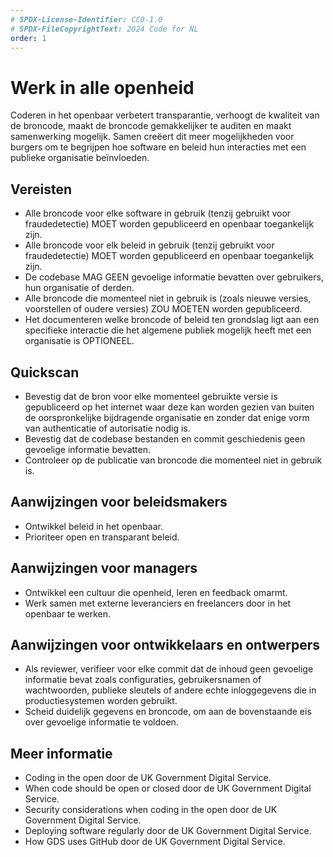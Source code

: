 ```yaml
---
# SPDX-License-Identifier: CC0-1.0
# SPDX-FileCopyrightText: 2024 Code for NL
order: 1
---
```


# Werk in alle openheid

Coderen in het openbaar verbetert transparantie, verhoogt de kwaliteit van de broncode, maakt de broncode gemakkelijker te auditen en maakt samenwerking mogelijk.
Samen creëert dit meer mogelijkheden voor burgers om te begrijpen hoe software en beleid hun interacties met een publieke organisatie beïnvloeden.

## Vereisten

- Alle broncode voor elke software in gebruik (tenzij gebruikt voor fraudedetectie) MOET worden gepubliceerd en openbaar toegankelijk zijn.
- Alle broncode voor elk beleid in gebruik (tenzij gebruikt voor fraudedetectie) MOET worden gepubliceerd en openbaar toegankelijk zijn.
- De codebase MAG GEEN gevoelige informatie bevatten over gebruikers, hun organisatie of derden.
- Alle broncode die momenteel niet in gebruik is (zoals nieuwe versies, voorstellen of oudere versies) ZOU MOETEN worden gepubliceerd.
- Het documenteren welke broncode of beleid ten grondslag ligt aan een specifieke interactie die het algemene publiek mogelijk heeft met een organisatie is OPTIONEEL.

## Quickscan

- Bevestig dat de bron voor elke momenteel gebruikte versie is gepubliceerd op het internet waar deze kan worden gezien van buiten de oorspronkelijke bijdragende organisatie en zonder dat enige vorm van authenticatie of autorisatie nodig is.
- Bevestig dat de codebase bestanden en commit geschiedenis geen gevoelige informatie bevatten.
- Controleer op de publicatie van broncode die momenteel niet in gebruik is.

## Aanwijzingen voor beleidsmakers

- Ontwikkel beleid in het openbaar.
- Prioriteer open en transparant beleid.

## Aanwijzingen voor managers

- Ontwikkel een cultuur die openheid, leren en feedback omarmt.
- Werk samen met externe leveranciers en freelancers door in het openbaar te werken.

## Aanwijzingen voor ontwikkelaars en ontwerpers

- Als reviewer, verifieer voor elke commit dat de inhoud geen gevoelige informatie bevat zoals configuraties, gebruikersnamen of wachtwoorden, publieke sleutels of andere echte inloggegevens die in productiesystemen worden gebruikt.
- Scheid duidelijk gegevens en broncode, om aan de bovenstaande eis over gevoelige informatie te voldoen.

## Meer informatie

- Coding in the open door de UK Government Digital Service.
- When code should be open or closed door de UK Government Digital Service.
- Security considerations when coding in the open door de UK Government Digital Service.
- Deploying software regularly door de UK Government Digital Service.
- How GDS uses GitHub door de UK Government Digital Service.